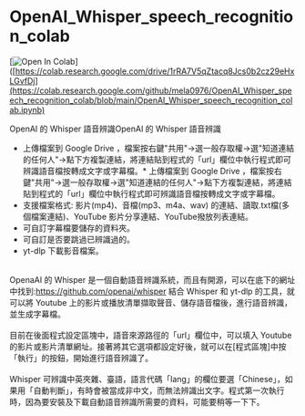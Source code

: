 # OpenAI_Whisper_speech_recognition_colab
[![Open In Colab](https://colab.research.google.com/assets/colab-badge.svg)]([https://colab.research.google.com/drive/1rRA7V5qZtacq8Jcs0b2cz29eHxLGvfDj](https://colab.research.google.com/github/mela0976/OpenAI_Whisper_speech_recognition_colab/blob/main/OpenAI_Whisper_speech_recognition_colab.ipynb)

OpenAI 的 Whisper 語音辨識OpenAI 的 Whisper 語音辨識
* 上傳檔案到 Google Drive ，檔案按右鍵"共用"->選一般存取權->選"知道連結的任何人"->點下方複製連結，將連結貼到程式的「url」欄位中執行程式即可辨識語音檔按轉成文字或字幕檔。* 上傳檔案到 Google Drive ，檔案按右鍵"共用"->選一般存取權->選"知道連結的任何人"->點下方複製連結，將連結貼到程式的「url」欄位中執行程式即可辨識語音檔按轉成文字或字幕檔。
* 支援檔案格式: 影片(mp4)、音檔(mp3、m4a、wav) 的連結、讀取.txt檔(多個檔案連結)、YouTube 影片分享連結、YouTube撥放列表連結。
* 可自訂字幕檔要儲存的資料夾。
* 可自訂是否要跳過已辨識過的。
* yt-dlp 下載影音檔案。

<br> OpenaAI 的 Whisper 是一個自動語音辨識系統，而且有開源，可以在底下的網址中找到:https://github.com/openai/whisper 結合 Whisper 和 yt-dlp 的工具，就可以將 Youtube 上的影片或播放清單擷取聲音、儲存語音檔後，進行語音辨識，並生成字幕檔。</br>
<br> 目前在後面程式設定區塊中，語音來源路徑的「url」欄位中，可以填入 Youtube 的影片或影片清單網址。接著將其它選項都設定好後，就可以在[程式區塊]中按「執行」的按鈕，開始進行語音辨識了。</br>
<br> Whisper 可辨識中英夾雜、臺語，語言代碼「lang」的欄位要選「Chinese」，如果用「自動判斷」，有時會被當成非中文，而無法辨識出文字。程式第一次執行時，因為要安裝及下載自動語音辨識所需要的資料，可能要稍等一下下。</br>
